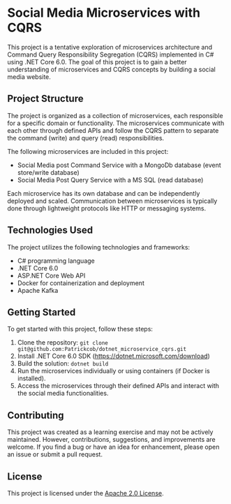 # Social Media Microservices with CQRS

This project is a tentative exploration of microservices architecture and Command Query Responsibility Segregation (CQRS) implemented in C# using .NET Core 6.0. The goal of this project is to gain a better understanding of microservices and CQRS concepts by building a social media website.

## Project Structure

The project is organized as a collection of microservices, each responsible for a specific domain or functionality. The microservices communicate with each other through defined APIs and follow the CQRS pattern to separate the command (write) and query (read) responsibilities.

The following microservices are included in this project:

- Social Media post Command Service with a MongoDb database (event store/write database)
- Social Media Post Query Service with a MS SQL (read database)

Each microservice has its own database and can be independently deployed and scaled. Communication between microservices is typically done through lightweight protocols like HTTP or messaging systems.

## Technologies Used

The project utilizes the following technologies and frameworks:

- C# programming language
- .NET Core 6.0
- ASP.NET Core Web API
- Docker for containerization and deployment
- Apache Kafka

## Getting Started

To get started with this project, follow these steps:

1. Clone the repository: `git clone git@github.com:Patrickcob/dotnet_microservice_cqrs.git`
2. Install .NET Core 6.0 SDK (https://dotnet.microsoft.com/download)
3. Build the solution: `dotnet build`
4. Run the microservices individually or using containers (if Docker is installed).
5. Access the microservices through their defined APIs and interact with the social media functionalities.

## Contributing

This project was created as a learning exercise and may not be actively maintained. However, contributions, suggestions, and improvements are welcome. If you find a bug or have an idea for enhancement, please open an issue or submit a pull request.

## License

This project is licensed under the [Apache 2.0 License](LICENSE).

